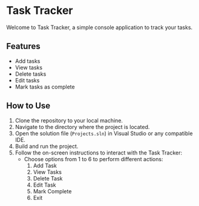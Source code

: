 # Task Tracker

Welcome to Task Tracker, a simple console application to track your tasks.

## Features

- Add tasks
- View tasks
- Delete tasks
- Edit tasks
- Mark tasks as complete
  
## How to Use

1. Clone the repository to your local machine.
2. Navigate to the directory where the project is located.
3. Open the solution file (`Projects.sln`) in Visual Studio or any compatible IDE.
4. Build and run the project.
5. Follow the on-screen instructions to interact with the Task Tracker:
    - Choose options from 1 to 6 to perform different actions:
        1. Add Task
        2. View Tasks
        3. Delete Task
        4. Edit Task
        5. Mark Complete
        6. Exit

